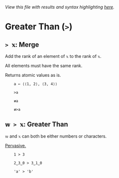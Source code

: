 *View this file with results and syntax highlighting [here](https://mlochbaum.github.io/BQN/help/merge_greaterthan.html).*

# Greater Than (`>`)

## `> 𝕩`: Merge

Add the rank of an element of `𝕩` to the rank of `𝕩`.

All elements must have the same rank.

Returns atomic values as is.


        a ← ⟨⟨1, 2⟩, ⟨3, 4⟩⟩

        >a

        ≢a

        ≢>a




## `𝕨 > 𝕩`: Greater Than

`𝕨` and `𝕩` can both be either numbers or characters.

[Pervasive.](../doc/arithmetic.md#pervasion)

        1 > 3

        2‿3‿0 > 3‿1‿0

        'a' > 'b'
